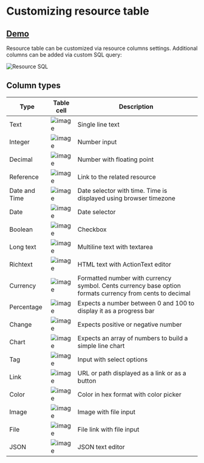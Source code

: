 # Customizing resource table

## [Demo](https://app.getmotoradmin.com/demo/data/customers)

Resource table can be customized via resource columns settings. Additional columns can be added via custom SQL query:

![Resource SQL](https://user-images.githubusercontent.com/5418788/132258795-0ea5f4aa-cc96-4fb8-8524-0eea0c7663ea.png)

## Column types

| Type          | Table cell                                                                                                     | Description |
|---------------|----------------------------------------------------------------------------------------------------------------|-------------|
| Text          | ![image](https://user-images.githubusercontent.com/5418788/132329364-893809c5-394a-4c11-8981-21a2bdb7e365.png) | Single line text |
| Integer       | ![image](https://user-images.githubusercontent.com/5418788/132329871-2efd7aa4-3080-455b-8705-fe79e1b61c7d.png) | Number input |
| Decimal       | ![image](https://user-images.githubusercontent.com/5418788/132330560-156afeb8-32a2-43b5-8230-e7869792ddf8.png) | Number with floating point |
| Reference     | ![image](https://user-images.githubusercontent.com/5418788/132330652-6ccefa3e-b295-4527-b776-86b8cf119914.png) | Link to the related resource |
| Date and Time | ![image](https://user-images.githubusercontent.com/5418788/132330736-efeb2b7d-4a65-4938-94cf-81794d0537b0.png) | Date selector with time. Time is displayed using browser timezone |
| Date          | ![image](https://user-images.githubusercontent.com/5418788/132330973-69f3b428-b801-49a1-bfa0-d7e891a52da7.png) | Date selector |
| Boolean       | ![image](https://user-images.githubusercontent.com/5418788/132331042-c4aa005a-e737-42cc-9718-0aab9ebcf7b8.png) | Checkbox |
| Long text     | ![image](https://user-images.githubusercontent.com/5418788/132331095-dcb08cf2-39ab-477f-8840-0495ec3f919e.png) | Multiline text with textarea |
| Richtext      | ![image](https://user-images.githubusercontent.com/5418788/132331313-d4f22994-eae9-4b0e-8ce8-a703fc5dac4c.png) | HTML text with ActionText editor |
| Currency      | ![image](https://user-images.githubusercontent.com/5418788/132331360-d324056b-bb93-4b25-bfa8-711ca55b5ee5.png) | Formatted number with currency symbol. Cents currency base option formats currency from cents to decimal |
| Percentage    | ![image](https://user-images.githubusercontent.com/5418788/132331433-11751128-37c7-4a45-bb3f-705dbea82c36.png) | Expects a number between 0 and 100 to display it as a progress bar |
| Change        | ![image](https://user-images.githubusercontent.com/5418788/132331477-00e76e14-58de-4461-a892-0d809aa1ee39.png) | Expects positive or negative number |
| Chart         | ![image](https://user-images.githubusercontent.com/5418788/132331523-028b81de-04a8-499b-98af-b176694b1a3a.png) | Expects an array of numbers to build a simple line chart |
| Tag           | ![image](https://user-images.githubusercontent.com/5418788/132331579-95fbd0d8-ad4e-4bc1-baf9-479af04306e7.png) | Input with select options            |
| Link          | ![image](https://user-images.githubusercontent.com/5418788/132331632-d1e108d6-07f9-4335-b287-7d5cf9457dee.png) | URL or path displayed as a link or as a button |
| Color         | ![image](https://user-images.githubusercontent.com/5418788/132331659-252440a6-b358-4312-8614-a025ec8e348c.png) | Color in hex format with color picker |
| Image         | ![image](https://user-images.githubusercontent.com/5418788/132331706-68ae307c-971f-48c1-8ed3-eae3ab50287e.png) | Image with file input |
| File          | ![image](https://user-images.githubusercontent.com/5418788/132335004-c6e75e60-e043-4058-a299-071cfd59f5a2.png) | File link with file input |
| JSON          | ![image](https://user-images.githubusercontent.com/5418788/132335140-8a7e783f-6061-4ad1-9e7f-618baa35d11a.png) | JSON text editor |


